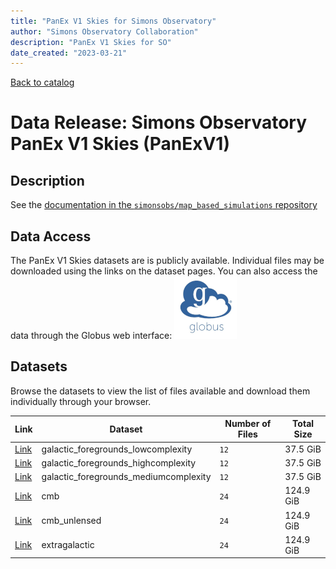 ```yaml
---
title: "PanEx V1 Skies for Simons Observatory"
author: "Simons Observatory Collaboration"
description: "PanEx V1 Skies for SO"
date_created: "2023-03-21"
---
```


[Back to catalog](./#data-releases)

# Data Release: Simons Observatory PanEx V1 Skies (PanExV1)

## Description

See the [documentation in the `simonsobs/map_based_simulations` repository](https://github.com/simonsobs/map_based_simulations/tree/master/mbs-s0012-20230321#readme)

## Data Access

The PanEx V1 Skies datasets are is publicly available. Individual
files may be downloaded using the links on the dataset pages. You can
also access the data through the Globus web interface: [![Download via Globus](images/globus-logo.png)](https://app.globus.org/file-manager?origin_id=38f01147-f09e-483d-a552-3866669a846d&origin_path=%2Fdatareleases%2Fpanexv1%2F)

## Datasets

Browse the datasets to view the list of files available and download them individually through your browser.

|                             Link                              |                Dataset                | Number of Files | Total Size |
| ------------------------------------------------------------- | ------------------------------------- | --------------- | ---------- |
| [Link](panexv1-so-galactic_foregrounds_lowcomplexity.html)    | galactic_foregrounds_lowcomplexity    | `12`            | 37.5 GiB   |
| [Link](panexv1-so-galactic_foregrounds_highcomplexity.html)   | galactic_foregrounds_highcomplexity   | `12`            | 37.5 GiB   |
| [Link](panexv1-so-galactic_foregrounds_mediumcomplexity.html) | galactic_foregrounds_mediumcomplexity | `12`            | 37.5 GiB   |
| [Link](panexv1-so-cmb.html)                                   | cmb                                   | `24`            | 124.9 GiB  |
| [Link](panexv1-so-cmb_unlensed.html)                          | cmb_unlensed                          | `24`            | 124.9 GiB  |
| [Link](panexv1-so-extragalactic.html)                         | extragalactic                         | `24`            | 124.9 GiB  |
